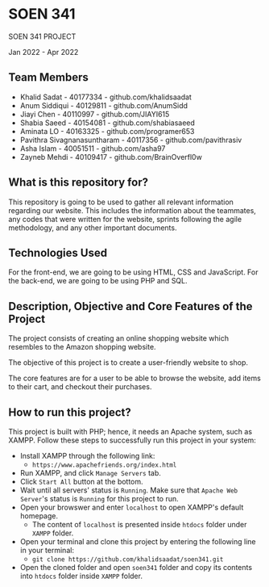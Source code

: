 # SOEN 341
SOEN 341 PROJECT

Jan 2022 - Apr 2022

## Team Members
- Khalid Sadat - 40177334 - github.com/khalidsaadat
- Anum Siddiqui - 40129811 - github.com/AnumSidd
- Jiayi Chen - 40110997 - github.com/JIAYI615
- Shabia Saeed - 40154081 - github.com/shabiasaeed
- Aminata LO - 40163325 - github.com/programer653
- Pavithra Sivagnanasuntharam - 40117356 - github.com/pavithrasiv
- Asha Islam - 40051511 - github.com/asha97
- Zayneb Mehdi - 40109417 - github.com/BrainOverfl0w

## What is this repository for?
This repository is going to be used to gather all relevant information regarding our website. This includes the information about the teammates, any codes that were written for the website, sprints following the agile methodology, and any other important documents.  

## Technologies Used
For the front-end, we are going to be using HTML, CSS and JavaScript. For the back-end, we are going to be using PHP and SQL. 

## Description, Objective and Core Features of the Project
The project consists of creating an online shopping website which resembles to the Amazon shopping website. 

The objective of this project is to create a user-friendly website to shop.

The core features are for a user to be able to browse the website, add items to their cart, and checkout their purchases.

## How to run this project?
This project is built with PHP; hence, it needs an Apache system, such as XAMPP. Follow these steps to successfully run this project in your system:
 - Install XAMPP through the following link:
    - `https://www.apachefriends.org/index.html`
- Run XAMPP, and click `Manage Servers` tab. 
- Click `Start All` button at the bottom.
- Wait until all servers' status is `Running`. Make sure that `Apache Web Server`'s status is `Running` for this project to run.
- Open your browswer and enter `localhost` to open XAMPP's default homepage.
    -  The content of `localhost` is presented inside `htdocs` folder under `XAMPP` folder.
- Open your terminal and clone this project by entering the following line in your terminal:
    - `git clone https://github.com/khalidsaadat/soen341.git`
- Open the cloned folder and open `soen341` folder and copy its contents into `htdocs` folder inside `XAMPP` folder.

